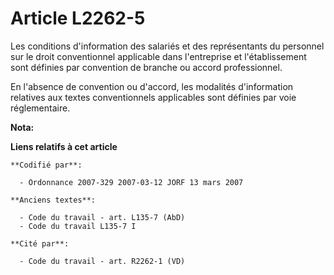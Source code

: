 # Article L2262-5

Les conditions d'information des salariés et des représentants du personnel sur le droit conventionnel applicable dans
l'entreprise et l'établissement sont définies par convention de branche ou accord professionnel.

En l'absence de convention ou d'accord, les modalités d'information relatives aux textes conventionnels applicables sont
définies par voie réglementaire.

**Nota:**



**Liens relatifs à cet article**

	**Codifié par**:

	  - Ordonnance 2007-329 2007-03-12 JORF 13 mars 2007

	**Anciens textes**:

	  - Code du travail - art. L135-7 (AbD)
	  - Code du travail L135-7 I

	**Cité par**:

	  - Code du travail - art. R2262-1 (VD)
